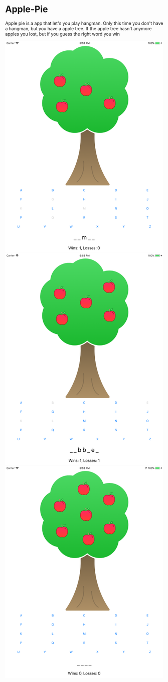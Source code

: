 # Apple-Pie
 Apple pie is a app that let's you play hangman. Only this time you don't have a hangman, 
 but you have a apple tree. If the apple tree hasn't anymore apples you lost, but if you guess the right word you win

![In Game](docs/In_game.png)
![Lost 1 time](docs/Lost1time.png)
![New Game](docs/NewGame.png)
